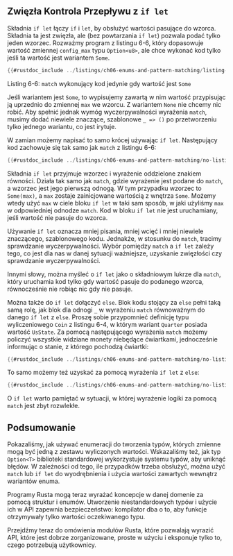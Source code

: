 <!-- ## Concise Control Flow with `if let` -->
## Zwięzła Kontrola Przepływu z `if let`

Składnia `if let` łączy `if` i `let`, by obsłużyć wartości pasujące do wzorca. Składnia ta jest zwięzła, ale (bez powtarzania `if let`) pozwala podać tylko jeden wzorzec.
Rozważmy program z listingu 6-6, który dopasowuje wartość zmiennej `config_max` typu `Option<u8>`, ale chce wykonać kod tylko jeśli ta wartość jest wariantem `Some`.

```rust
{{#rustdoc_include ../listings/ch06-enums-and-pattern-matching/listing-06-06/src/main.rs:here}}
```

<span class="caption">Listing 6-6: `match` wykonujący kod jedynie gdy wartość jest `Some`</span>

Jeśli wariantem jest `Some`, to wypisujemy zawartą w nim wartość przypisując ją uprzednio do zmiennej `max` we wzorcu.
Z wariantem `None` nie chcemy nic robić. Aby spełnić jednak wymóg wyczerpywalności wyrażenia `match`, musimy dodać niewiele znaczące, szablonowe `_ => ()` po przetworzeniu tylko jednego wariantu, co jest irytuje.

W zamian możemy napisać to samo krócej używając `if let`.
Następujący kod zachowuje się tak samo jak `match` z listingu 6-6:

```rust
{{#rustdoc_include ../listings/ch06-enums-and-pattern-matching/no-listing-12-if-let/src/main.rs:here}}
```

Składnia `if let` przyjmuje wzorzec i wyrażenie oddzielone znakiem równości.
Działa tak samo jak `match`, gdzie wyrażenie jest podane do `match`, a wzorzec jest jego pierwszą odnogą.
W tym przypadku wzorzec to `Some(max)`, a `max` zostaje zainicjowane wartością z wnętrza `Some`.
Możemy wtedy użyć `max` w ciele bloku `if let` w taki sam sposób, w jaki użyliśmy `max` w odpowiedniej odnodze `match`.
Kod w bloku `if let` nie jest uruchamiany, jeśli wartość nie pasuje do wzorca.

Używanie `if let` oznacza mniej pisania, mniej wcięć i mniej niewiele znaczącego, szablonowego kodu.
Jednakże, w stosunku do `match`, tracimy sprawdzanie wyczerpywalności.
Wybór pomiędzy `match` a `if let` zależy tego, co jest dla nas w danej sytuacji ważniejsze, uzyskanie zwięzłości czy sprawdzanie wyczerpywalności.

Innymi słowy, można myśleć o `if let` jako o składniowym lukrze dla `match`, który uruchamia kod tylko gdy wartość pasuje do podanego wzorca, równocześnie nie robiąc nic gdy nie pasuje.

Można także do `if let` dołączyć `else`.
Blok kodu stojący za `else` pełni taką samą rolę, jak blok dla odnogi `_` w wyrażeniu `match` równoważnym do danego `if let` z `else`.
Proszę sobie przypomnieć definicję typu wyliczeniowego `Coin` z listingu 6-4, w którym wariant `Quarter` posiada wartość `UsState`.
Za pomocą następującego wyrażenia `match` możemy policzyć wszystkie widziane monety niebędące ćwiartkami, jednocześnie informując o stanie, z którego pochodzą ćwiartki:

```rust
{{#rustdoc_include ../listings/ch06-enums-and-pattern-matching/no-listing-13-count-and-announce-match/src/main.rs:here}}
```

To samo możemy też uzyskać za pomocą wyrażenia `if let` z `else`:

```rust
{{#rustdoc_include ../listings/ch06-enums-and-pattern-matching/no-listing-14-count-and-announce-if-let-else/src/main.rs:here}}
```

O `if let` warto pamiętać w sytuacji, w której wyrażenie logiki za pomocą `match` jest zbyt rozwlekłe.

<!-- ## Summary -->
## Podsumowanie

Pokazaliśmy, jak używać enumeracji do tworzenia typów, których zmienne mogą być jedną z zestawu wyliczonych wartości.
Wskazaliśmy też, jak typ `Option<T>` biblioteki standardowej wykorzystuje systemu typów, aby uniknąć błędów.
W zależności od tego, ile przypadków trzeba obsłużyć, można użyć `match` lub `if let` do wyodrębnienia i użycia wartości zawartych wewnątrz wariantów enuma.

Programy Rusta mogą teraz wyrażać koncepcje w danej domenie za pomocą struktur i enumów.
Utworzenie niestandardowych typów i użycie ich w API zapewnia bezpieczeństwo: kompilator dba o to, aby funkcje otrzymywały tylko wartości oczekiwanego typu.

Przejdźmy teraz do omówienia modułów Rusta, które pozwalają wyrazić API, które jest dobrze zorganizowane, proste w użyciu i eksponuje tylko to, czego potrzebują użytkownicy.